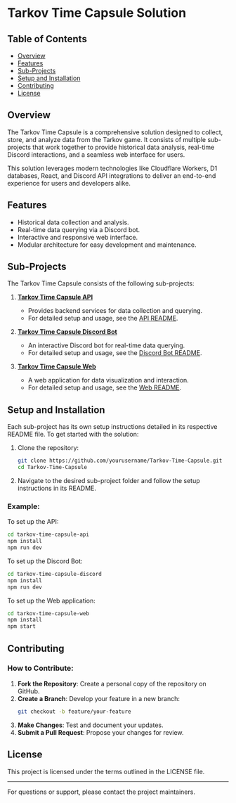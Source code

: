 # Tarkov Time Capsule Solution

## Table of Contents

- [Overview](#overview)
- [Features](#features)
- [Sub-Projects](#sub-projects)
- [Setup and Installation](#setup-and-installation)
- [Contributing](#contributing)
- [License](#license)

## Overview

The Tarkov Time Capsule is a comprehensive solution designed to collect, store, and analyze data from the Tarkov game. It consists of multiple sub-projects that work together to provide historical data analysis, real-time Discord interactions, and a seamless web interface for users.

This solution leverages modern technologies like Cloudflare Workers, D1 databases, React, and Discord API integrations to deliver an end-to-end experience for users and developers alike.

## Features

- Historical data collection and analysis.
- Real-time data querying via a Discord bot.
- Interactive and responsive web interface.
- Modular architecture for easy development and maintenance.

## Sub-Projects

The Tarkov Time Capsule consists of the following sub-projects:

1. **[Tarkov Time Capsule API](#)**
   - Provides backend services for data collection and querying.
   - For detailed setup and usage, see the [API README](./tarkov-time-capsule-api/README.md).

2. **[Tarkov Time Capsule Discord Bot](#)**
   - An interactive Discord bot for real-time data querying.
   - For detailed setup and usage, see the [Discord Bot README](./tarkov-time-capsule-discord/README.md).

3. **[Tarkov Time Capsule Web](#)**
   - A web application for data visualization and interaction.
   - For detailed setup and usage, see the [Web README](./tarkov-time-capsule-web/README.md).

## Setup and Installation

Each sub-project has its own setup instructions detailed in its respective README file. To get started with the solution:

1. Clone the repository:
   ```bash
   git clone https://github.com/yourusername/Tarkov-Time-Capsule.git
   cd Tarkov-Time-Capsule
   ```

2. Navigate to the desired sub-project folder and follow the setup instructions in its README.

### Example:

To set up the API:
```bash
cd tarkov-time-capsule-api
npm install
npm run dev
```

To set up the Discord Bot:
```bash
cd tarkov-time-capsule-discord
npm install
npm run dev
```

To set up the Web application:
```bash
cd tarkov-time-capsule-web
npm install
npm start
```

## Contributing

### How to Contribute:

1. **Fork the Repository**: Create a personal copy of the repository on GitHub.
2. **Create a Branch**: Develop your feature in a new branch:
   ```bash
   git checkout -b feature/your-feature
   ```
3. **Make Changes**: Test and document your updates.
4. **Submit a Pull Request**: Propose your changes for review.

## License

This project is licensed under the terms outlined in the LICENSE file.

---

For questions or support, please contact the project maintainers.
